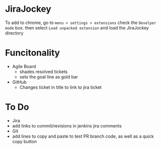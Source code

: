 JiraJockey
==========

To add to chrome, go to `menu > settings > extensions` check the `Develper mode` box. then  select `Load unpacked extension` and load the JiraJockey directory

Funcitonality
=============

* Agile Board
  * shades resolved tickets
  * sets the goal line as gold bar
* GitHub
  * Changes ticket in title to link to jira ticket 

To Do
=====

* Jira
 * add links to commit/revisions in jenkins jira comments
* Git
 * add lines to copy and paste to test PR branch code, as well as a quick copy button
